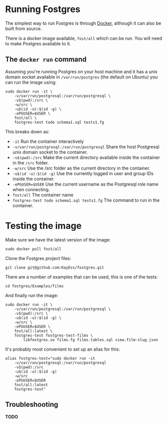 # Running Fostgres

The simplest way to run Fostgres is through [Docker](https://www.docker.com/), although it can also be built from source.

There is a docker image available, `fost/all` which can be run. You will need to make Postgres available to it.


## The `docker run` command

Assuming you're running Postgres on your host machine and it has a unix domain socket available in `/var/run/postgres` (the default on Ubuntu) you can run the image using:

    sudo docker run -it \
        -v/var/run/postgresql:/var/run/postgresql \
        -v$(pwd):/src \
        -w/src \
        -u$(id -u):$(id -g) \
        -ePGUSER=$USER \
        fost/all \
        fostgres-test todo schema1.sql tests1.fg

This breaks down as:

* `-it` Run the container interactively
* `-v/var/run/postgresql:/var/run/postgresql` Share the host Postgresql unix domain socket to the container.
* `-v$(pwd):/src` Make the current directory available inside the container in the `/src` folder.
* `-w/src` Use the /src folder as the current directory in the container.
* `-u$(id -u):$(id -g)` Use the currently logged in user and group IDs inside the container.
* `-ePGUSER=$USER` Use the current username as the Postgresql role name when connecting.
* `fost/all` The container name
* `fostgres-test todo schema1.sql tests1.fg` The command to run in the container.


# Testing the image

Make sure we have the latest version of the image:

    sudo docker pull fost/all

Clone the Fostgres project files:

    git clone git@github.com:KayEss/fostgres.git

There are a number of examples that can be used, this is one of the tests:

    cd fostgres/Examples/films

And finally run the image:

    sudo docker run -it \
        -v/var/run/postgresql:/var/run/postgresql \
        -v$(pwd):/src \
        -u$(id -u):$(id -g) \
        -w/src \
        -ePGUSER=$USER \
        fost/all:latest \
        fostgres-test fostgres-test-films \
            libfostgres.so films.fg films.tables.sql view.film-slug.json

It's probably most convenient to set up an alias for this:

    alias fostgres-test="sudo docker run -it
        -v/var/run/postgresql:/var/run/postgresql
        -v$(pwd):/src
        -u$(id -u):$(id -g)
        -w/src
        -ePGUSER=$USER
        fost/all:latest
        fostgres-test"

## Troubleshooting

**TODO**

